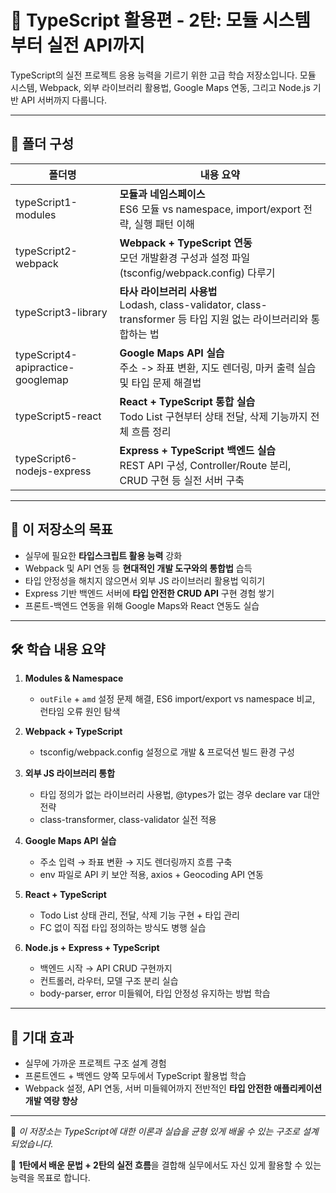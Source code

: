 # 📘 TypeScript 활용편 - 2탄: 모듈 시스템부터 실전 API까지

TypeScript의 실전 프로젝트 응용 능력을 기르기 위한 고급 학습 저장소입니다. 
모듈 시스템, Webpack, 외부 라이브러리 활용법, Google Maps 연동, 그리고 Node.js 기반 API 서버까지 다룹니다.

---

## 📁 폴더 구성

| 폴더명                           | 내용 요약                                                                 |
|--------------------------------|--------------------------------------------------------------------------|
| typeScript1-modules           | **모듈과 네임스페이스**<br/>ES6 모듈 vs namespace, import/export 전략, 실행 패턴 이해 |
| typeScript2-webpack           | **Webpack + TypeScript 연동**<br/>모던 개발환경 구성과 설정 파일(tsconfig/webpack.config) 다루기 |
| typeScript3-library           | **타사 라이브러리 사용법**<br/>Lodash, class-validator, class-transformer 등 타입 지원 없는 라이브러리와 통합하는 법 |
| typeScript4-apipractice-googlemap | **Google Maps API 실습**<br/>주소 -> 좌표 변환, 지도 렌더링, 마커 출력 실습 및 타입 문제 해결법 |
| typeScript5-react             | **React + TypeScript 통합 실습**<br/>Todo List 구현부터 상태 전달, 삭제 기능까지 전체 흐름 정리 |
| typeScript6-nodejs-express    | **Express + TypeScript 백엔드 실습**<br/>REST API 구성, Controller/Route 분리, CRUD 구현 등 실전 서버 구축 |

---

## 🧠 이 저장소의 목표

- 실무에 필요한 **타입스크립트 활용 능력** 강화
- Webpack 및 API 연동 등 **현대적인 개발 도구와의 통합법** 습득
- 타입 안정성을 해치지 않으면서 외부 JS 라이브러리 활용법 익히기
- Express 기반 백엔드 서버에 **타입 안전한 CRUD API** 구현 경험 쌓기
- 프론트-백엔드 연동을 위해 Google Maps와 React 연동도 실습

---

## 🛠 학습 내용 요약

1. **Modules & Namespace**
   - `outFile` + `amd` 설정 문제 해결, ES6 import/export vs namespace 비교, 런타임 오류 원인 탐색

2. **Webpack + TypeScript**
   - tsconfig/webpack.config 설정으로 개발 & 프로덕션 빌드 환경 구성

3. **외부 JS 라이브러리 통합**
   - 타입 정의가 없는 라이브러리 사용법, @types가 없는 경우 declare var 대안 전략
   - class-transformer, class-validator 실전 적용

4. **Google Maps API 실습**
   - 주소 입력 → 좌표 변환 → 지도 렌더링까지 흐름 구축
   - env 파일로 API 키 보안 적용, axios + Geocoding API 연동

5. **React + TypeScript**
   - Todo List 상태 관리, 전달, 삭제 기능 구현 + 타입 관리
   - FC 없이 직접 타입 정의하는 방식도 병행 실습

6. **Node.js + Express + TypeScript**
   - 백엔드 시작 → API CRUD 구현까지
   - 컨트롤러, 라우터, 모델 구조 분리 실습
   - body-parser, error 미들웨어, 타입 안정성 유지하는 방법 학습

---

## 🚀 기대 효과

- 실무에 가까운 프로젝트 구조 설계 경험
- 프론트엔드 + 백엔드 양쪽 모두에서 TypeScript 활용법 학습
- Webpack 설정, API 연동, 서버 미들웨어까지 전반적인 **타입 안전한 애플리케이션 개발 역량 향상**

---

📌 *이 저장소는 TypeScript에 대한 이론과 실습을 균형 있게 배울 수 있는 구조로 설계되었습니다.*

🎯 **1탄에서 배운 문법 + 2탄의 실전 흐름**을 결합해 실무에서도 자신 있게 활용할 수 있는 능력을 목표로 합니다.